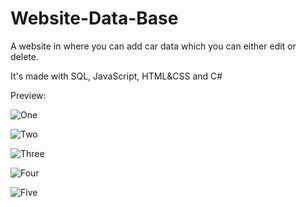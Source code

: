 # Website-Data-Base
A website in where you can add car data which you can either edit or delete.

It's made with SQL, JavaScript, HTML&CSS and C#

Preview:

![One](https://user-images.githubusercontent.com/100083184/196580347-790e795f-6f6f-4d50-ab71-db03ea341481.png)

![Two](https://user-images.githubusercontent.com/100083184/196521130-f5d6e926-e97d-4524-849c-081fbe8a4f36.png)

![Three](https://user-images.githubusercontent.com/100083184/196521211-f10eeaac-63b5-4d60-9232-cf533d3a3da2.png)

![Four](https://user-images.githubusercontent.com/100083184/196521272-9215cb50-7d57-49c1-9ef7-9ecac30157b8.png)

![Five](https://user-images.githubusercontent.com/100083184/196521320-52d28df8-2b21-4255-87b6-037211968216.png)
